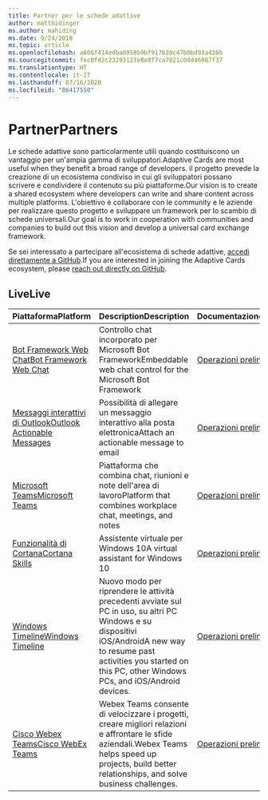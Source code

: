 ```yaml
---
title: Partner per le schede adattive
author: matthidinger
ms.author: mahiding
ms.date: 9/24/2018
ms.topic: article
ms.openlocfilehash: a606f414edba8958b9bf917b20c47b0bd93a426b
ms.sourcegitcommit: fec0fd2c23293127e8e8f7ca7821c04d46987f37
ms.translationtype: HT
ms.contentlocale: it-IT
ms.lasthandoff: 07/16/2020
ms.locfileid: "86417550"
---
```

# <a name="partners"></a><span data-ttu-id="ff0de-102">Partner</span><span class="sxs-lookup"><span data-stu-id="ff0de-102">Partners</span></span> 

<span data-ttu-id="ff0de-103">Le schede adattive sono particolarmente utili quando costituiscono un vantaggio per un'ampia gamma di sviluppatori.</span><span class="sxs-lookup"><span data-stu-id="ff0de-103">Adaptive Cards are most useful when they benefit a broad range of developers.</span></span> <span data-ttu-id="ff0de-104">il progetto prevede la creazione di un ecosistema condiviso in cui gli sviluppatori possano scrivere e condividere il contenuto su più piattaforme.</span><span class="sxs-lookup"><span data-stu-id="ff0de-104">Our vision is to create a shared ecosystem where developers can write and share content across multiple platforms.</span></span> <span data-ttu-id="ff0de-105">L'obiettivo è collaborare con le community e le aziende per realizzare questo progetto e sviluppare un framework per lo scambio di schede universali.</span><span class="sxs-lookup"><span data-stu-id="ff0de-105">Our goal is to work in cooperation with communities and companies to build out this vision and develop a universal card exchange framework.</span></span>

<span data-ttu-id="ff0de-106">Se sei interessato a partecipare all'ecosistema di schede adattive, [accedi direttamente a GitHub](https://github.com/Microsoft/AdaptiveCards).</span><span class="sxs-lookup"><span data-stu-id="ff0de-106">If you are interested in joining the Adaptive Cards ecosystem, please [reach out directly on GitHub](https://github.com/Microsoft/AdaptiveCards).</span></span>

## <a name="live"></a><span data-ttu-id="ff0de-107">Live</span><span class="sxs-lookup"><span data-stu-id="ff0de-107">Live</span></span>

<span data-ttu-id="ff0de-108">Piattaforma</span><span class="sxs-lookup"><span data-stu-id="ff0de-108">Platform</span></span> | <span data-ttu-id="ff0de-109">Description</span><span class="sxs-lookup"><span data-stu-id="ff0de-109">Description</span></span> | <span data-ttu-id="ff0de-110">Documentazione</span><span class="sxs-lookup"><span data-stu-id="ff0de-110">Documentation</span></span> | <span data-ttu-id="ff0de-111">Version</span><span class="sxs-lookup"><span data-stu-id="ff0de-111">Version</span></span>
---------|-------------|---------------|---------
[<span data-ttu-id="ff0de-112">Bot Framework Web Chat</span><span class="sxs-lookup"><span data-stu-id="ff0de-112">Bot Framework Web Chat</span></span>](https://github.com/Microsoft/BotFramework-WebChat)  | <span data-ttu-id="ff0de-113">Controllo chat incorporato per Microsoft Bot Framework</span><span class="sxs-lookup"><span data-stu-id="ff0de-113">Embeddable web chat control for the Microsoft Bot Framework</span></span> | [<span data-ttu-id="ff0de-114">Operazioni preliminari</span><span class="sxs-lookup"><span data-stu-id="ff0de-114">Get Started</span></span>](https://docs.microsoft.com/adaptive-cards/get-started/bots) | <span data-ttu-id="ff0de-115">1.2.6 (Web Chat 4.9.2)</span><span class="sxs-lookup"><span data-stu-id="ff0de-115">1.2.6 (Web Chat 4.9.2)</span></span>
[<span data-ttu-id="ff0de-116">Messaggi interattivi di Outlook</span><span class="sxs-lookup"><span data-stu-id="ff0de-116">Outlook Actionable Messages</span></span>](https://docs.microsoft.com/outlook/actionable-messages/)  | <span data-ttu-id="ff0de-117">Possibilità di allegare un messaggio interattivo alla posta elettronica</span><span class="sxs-lookup"><span data-stu-id="ff0de-117">Attach an actionable message to email</span></span> | [<span data-ttu-id="ff0de-118">Operazioni preliminari</span><span class="sxs-lookup"><span data-stu-id="ff0de-118">Get Started</span></span>](https://docs.microsoft.com/outlook/actionable-messages/) | <span data-ttu-id="ff0de-119">1.0</span><span class="sxs-lookup"><span data-stu-id="ff0de-119">1.0</span></span>
[<span data-ttu-id="ff0de-120">Microsoft Teams</span><span class="sxs-lookup"><span data-stu-id="ff0de-120">Microsoft Teams</span></span>](https://products.office.com/microsoft-teams/group-chat-software) | <span data-ttu-id="ff0de-121">Piattaforma che combina chat, riunioni e note dell'area di lavoro</span><span class="sxs-lookup"><span data-stu-id="ff0de-121">Platform that combines workplace chat, meetings, and notes</span></span> | [<span data-ttu-id="ff0de-122">Operazioni preliminari</span><span class="sxs-lookup"><span data-stu-id="ff0de-122">Get Started</span></span>](https://docs.microsoft.com/microsoftteams/platform/concepts/cards/cards-reference#adaptive-card) | <span data-ttu-id="ff0de-123">1.2</span><span class="sxs-lookup"><span data-stu-id="ff0de-123">1.2</span></span>
[<span data-ttu-id="ff0de-124">Funzionalità di Cortana</span><span class="sxs-lookup"><span data-stu-id="ff0de-124">Cortana Skills</span></span>](https://docs.microsoft.com/cortana/skills/adaptive-cards) | <span data-ttu-id="ff0de-125">Assistente virtuale per Windows 10</span><span class="sxs-lookup"><span data-stu-id="ff0de-125">A virtual assistant for Windows 10</span></span> | [<span data-ttu-id="ff0de-126">Operazioni preliminari</span><span class="sxs-lookup"><span data-stu-id="ff0de-126">Get Started</span></span>](https://docs.microsoft.com/adaptive-cards/get-started/bots) | <span data-ttu-id="ff0de-127">1.0</span><span class="sxs-lookup"><span data-stu-id="ff0de-127">1.0</span></span>
[<span data-ttu-id="ff0de-128">Windows Timeline</span><span class="sxs-lookup"><span data-stu-id="ff0de-128">Windows Timeline</span></span>](https://blogs.windows.com/windowsexperience/2017/12/19/announcing-windows-10-insider-preview-build-17063-pc/) | <span data-ttu-id="ff0de-129">Nuovo modo per riprendere le attività precedenti avviate sul PC in uso, su altri PC Windows e su dispositivi iOS/Android</span><span class="sxs-lookup"><span data-stu-id="ff0de-129">A new way to resume past activities you started on this PC, other Windows PCs, and iOS/Android devices.</span></span> | [<span data-ttu-id="ff0de-130">Operazioni preliminari</span><span class="sxs-lookup"><span data-stu-id="ff0de-130">Get Started</span></span>](https://docs.microsoft.com/adaptive-cards/get-started/windows) | <span data-ttu-id="ff0de-131">1.0</span><span class="sxs-lookup"><span data-stu-id="ff0de-131">1.0</span></span>
[<span data-ttu-id="ff0de-132">Cisco Webex Teams</span><span class="sxs-lookup"><span data-stu-id="ff0de-132">Cisco WebEx Teams</span></span>](https://www.webex.com/team-collaboration.html) | <span data-ttu-id="ff0de-133">Webex Teams consente di velocizzare i progetti, creare migliori relazioni e affrontare le sfide aziendali.</span><span class="sxs-lookup"><span data-stu-id="ff0de-133">Webex Teams helps speed up projects, build better relationships, and solve business challenges.</span></span> | [<span data-ttu-id="ff0de-134">Operazioni preliminari</span><span class="sxs-lookup"><span data-stu-id="ff0de-134">Get Started</span></span>](https://developer.webex.com/docs/api/guides/cards) | <span data-ttu-id="ff0de-135">1.2</span><span class="sxs-lookup"><span data-stu-id="ff0de-135">1.2</span></span>
